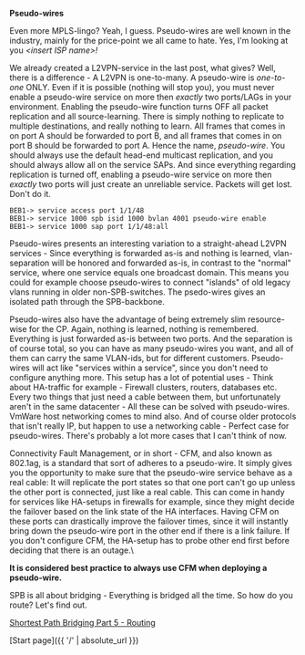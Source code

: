 **Pseudo-wires**

Even more MPLS-lingo? Yeah, I guess. Pseudo-wires are well known in the industry, mainly for the price-point we all came to hate. Yes, I'm looking at you *\<insert ISP name\>!* 

We already created a L2VPN-service in the last post, what gives? Well, there is a difference - A L2VPN is one-to-many. A pseudo-wire is *one-to-one* ONLY. Even if it is possible (nothing will stop you), you must never enable a pseudo-wire service on more then *exactly* two ports/LAGs in your environment. Enabling the pseudo-wire function turns OFF all packet replication and all source-learning. There is simply nothing to replicate to multiple destinations, and really nothing to learn. All frames that comes in on port A should be forwarded to port B, and all frames that comes in on port B should be forwarded to port A. Hence the name, *pseudo-wire*. You should always use the default head-end multicast replication, and you should always allow all on the service SAPs. And since everything regarding replication is turned off, enabling a pseudo-wire service on more then *exactly* two ports will just create an unreliable service. Packets will get lost. Don't do it.

```
BEB1-> service access port 1/1/48
BEB1-> service 1000 spb isid 1000 bvlan 4001 pseudo-wire enable
BEB1-> service 1000 sap port 1/1/48:all
```

Pseudo-wires presents an interesting variation to a straight-ahead L2VPN services - Since everything is forwarded as-is and nothing is learned, vlan-separation will be honored and forwarded as-is, in contrast to the "normal" service, where one service equals one broadcast domain. This means you could for example choose pseudo-wires to connect "islands" of old legacy vlans running in older non-SPB-switches. The psedo-wires gives an isolated path through the SPB-backbone. 

Pseudo-wires also have the advantage of being extremely slim resource-wise for the CP. Again, nothing is learned, nothing is remembered. Everything is just forwarded as-is between two ports. And the separation is of course total, so you can have as many pseudo-wires you want, and all of them can carry the same VLAN-ids, but for different customers. Pseudo-wires will act like "services within a service", since you don't need to configure anything more.
This setup has a lot of potential uses - Think about HA-traffic for example - Firewall clusters, routers, databases etc. Every two things that just need a cable between them, but unfortunately aren't in the same datacenter - All these can be solved with pseudo-wires. VmWare host networking comes to mind also. And of course older protocols that isn't really IP, but happen to use a networking cable - Perfect case for pseudo-wires. There's probably a lot more cases that I can't think of now. 

Connectivity Fault Management, or in short - CFM, and also known as 802.1ag, is a standard that sort of adheres to a pseudo-wire. It simply gives you the opportunity to make sure that the pseudo-wire service behave as a real cable: It will replicate the port states so that one port can't go up unless the other port is connected, just like a real cable. This can come in handy for services like HA-setups in firewalls for example, since they might decide the failover based on the link state of the HA interfaces. Having CFM on these ports can drastically improve the failover times, since it will instantly bring down the pseudo-wire port in the other end if there is a link failure. If you don't configure CFM, the HA-setup has to probe other end first before deciding that there is an outage.\\

__It is considered best practice to always use CFM when deploying a pseudo-wire.__

SPB is all about bridging - Everything is bridged all the time. So how do you route? Let's find out.

[Shortest Path Bridging Part 5 - Routing](https://networkundertaker.com/2023/04/12/Shortest-Path-Bridging-part-5.html)

[Start page]({{ '/' | absolute_url }})
